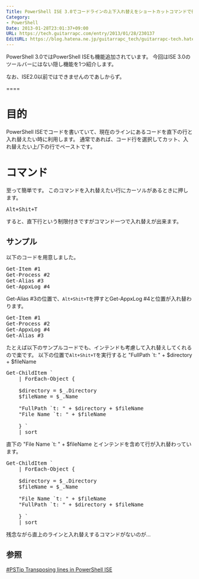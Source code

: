 ```yaml
---
Title: PowerShell ISE 3.0でコードラインの上下入れ替えをショートカットコマンドで行いたい
Category:
- PowerShell
Date: 2013-01-28T23:01:37+09:00
URL: https://tech.guitarrapc.com/entry/2013/01/28/230137
EditURL: https://blog.hatena.ne.jp/guitarrapc_tech/guitarrapc-tech.hatenablog.com/atom/entry/11696248318757675309
---
```


PowerShell 3.0ではPowerShell ISEも機能追加されています。
今回はISE 3.0のツールバーにはない隠し機能を1つ紹介します。

なお、ISE2.0以前ではできませんのであしからず。

====


<h1>目的</h1>
PowerShell ISEでコードを書いていて、現在のラインにあるコードを直下の行と入れ替えたい時に利用します。
通常であれば、コード行を選択してカット、入れ替えたい上/下の行でペーストです。

<h1>コマンド</h1>
至って簡単です。
このコマンドを入れ替えたい行にカーソルがあるときに押します。
<pre class="brush: powershell">
Alt+Shit+T
</pre>
すると、直下行という制限付きですがコマンド一つで入れ替えが出来ます。

<h2>サンプル</h2>
以下のコードを用意しました。
<pre class="brush: powershell">
Get-Item #1
Get-Process #2
Get-Alias #3
Get-AppxLog #4
</pre>

Get-Alias #3の位置で、<code>Alt+Shit+T</code>を押すとGet-AppxLog #4と位置が入れ替わります。
<pre class="brush: powershell">
Get-Item #1
Get-Process #2
Get-AppxLog #4
Get-Alias #3
</pre>

たとえば以下のサンプルコードでも、インテンドも考慮して入れ替えしてくれるので楽です。
以下の位置で<code>Alt+Shit+T</code>を実行すると
    "FullPath `t: " + $directory + $fileName
<pre class="brush: powershell">
Get-ChildItem `
    | ForEach-Object {

    $directory = $_.Directory
    $fileName = $_.Name

    &quot;FullPath `t: &quot; + $directory + $fileName
    &quot;File Name `t: &quot; + $fileName

    } `
    | sort
</pre>
直下の
    "File Name `t: " + $fileName
とインテンドを含めて行が入れ替わっています。
<pre class="brush: powershell">
Get-ChildItem `
    | ForEach-Object {

    $directory = $_.Directory
    $fileName = $_.Name

    &quot;File Name `t: &quot; + $fileName
    &quot;FullPath `t: &quot; + $directory + $fileName

    } `
    | sort
</pre>

残念ながら直上のラインと入れ替えするコマンドがないのが…

<h2>参照</h2>
<a href="http://www.powershellmagazine.com/2013/01/28/pstip-transposing-lines-in-powershell-ise/?utm_source=feedburner&amp;utm_medium=feed&amp;utm_campaign=Feed%3A+PowershellMagazine+%28PowerShell+Magazine%29" target="_blank">#PSTip Transposing lines in PowerShell ISE</a>
